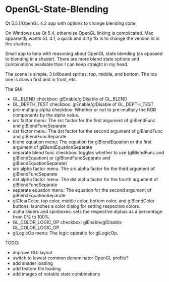 # OpenGL-State-Blending
Qt 5.5.1/OpenGL 4.2 app with options to change blending state.

On Windows use Qt 5.4, otherwise OpenGL linking is complicated.
Mac apparently wants GL 4.1, a quick and dirty fix is to change the version id in the shaders. 

Small app to help with reasoning about OpenGL state blending (as opposed to blending in a shader). There are more blend
state options and combinations available than I can keep straight in my head. 

The scene is simple, 3 billboard sprites: top, middle, and bottom. The top one is drawn first and in front, etc.

The GUI:
* GL_BLEND checkbox: glEnable/glDisable of GL_BLEND
* GL_DEPTH_TEST checkbox: glEnable/glDisable of GL_DEPTH_TEST
* pre-multiply alpha checkbox: Whether or not to pre-multiply the RGB components by the alpha value. 
* src factor menu: The src factor for the first argument of glBlendFunc and glBlendFuncSeparate
* dst factor menu: The dst factor for the second argument of glBlendFunc and glBlendFuncSeparate
* blend equation menu: The equation for glBlendEquation or the first argument of glBlendEquationSeparate
* separate blend func checkbox: toggles whether to use (glBlendFunc and glBlendEquation) or (glBlendFuncSeparate and glBlendEquationSeparate)
* src alpha factor menu: The src alpha factor for the third argument of glBlendFuncSeparate
* dst alpha factor menu: The dst alpha factor for the fourth argument of glBlendFuncSeparate
* separate equation menu: The equation for the second argument of glBlendEquationSeparate
* glClearColor, top color, middle color, bottom color, and glBlendColor buttons: launches a color dialog for setting respective colors.
* alpha sliders and spinboxes: sets the respective alphas as a percentage from 0% to 100%.
* GL_COLOR_LOGIC_OP checkbox: glEnable/glDisable GL_COLOR_LOGIC_OP.
* glLogicOp menu: The logic operatio for glLogicOp.

TODO:
- improve GUI layout
- switch to lowest common denominator OpenGL profile?
- add shader loading
- add texture file loading
- add images of notable state combinations

